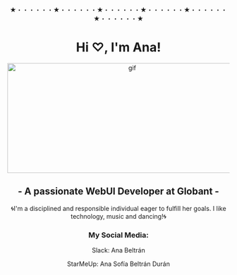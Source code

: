 <div align="center">
  ★・・・・・・★・・・・・・★・・・・・・★・・・・・・★・・・・・・★・・・・・・★
<div align="center">
<h1>   Hi ♡, I'm Ana! </h1></div>
  <div align="center">
    <img alt="gif" src="https://i.pinimg.com/originals/33/20/b5/3320b511b6e6ac1a726dc237ece0509d.gif" width="550" height="250" /> </div>
 <div align="center">
   <h2> - A passionate WebUI Developer at Globant - </div>

   <div align="center">
     <p> 🌀I'm a disciplined and responsible individual eager to fulfill her goals. I like technology, music and dancing!🌀 </p>
 
<div align="center">
<h3> My Social Media:  </h3>
<p> Slack: Ana Beltrán </p>
<p> StarMeUp: Ana Sofía Beltrán Durán </p>
  
